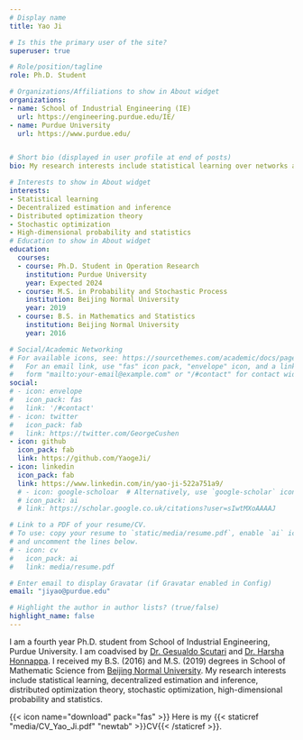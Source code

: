 ```yaml
---
# Display name
title: Yao Ji

# Is this the primary user of the site?
superuser: true

# Role/position/tagline
role: Ph.D. Student

# Organizations/Affiliations to show in About widget
organizations:
- name: School of Industrial Engineering (IE)
  url: https://engineering.purdue.edu/IE/
- name: Purdue University
  url: https://www.purdue.edu/


# Short bio (displayed in user profile at end of posts)
bio: My research interests include statistical learning over networks and distributed optimization theory.

# Interests to show in About widget
interests:
- Statistical learning
- Decentralized estimation and inference
- Distributed optimization theory
- Stochastic optimization
- High-dimensional probability and statistics
# Education to show in About widget
education:
  courses:
  - course: Ph.D. Student in Operation Research
    institution: Purdue University
    year: Expected 2024
  - course: M.S. in Probability and Stochastic Process 
    institution: Beijing Normal University
    year: 2019
  - course: B.S. in Mathematics and Statistics
    institution: Beijing Normal University
    year: 2016

# Social/Academic Networking
# For available icons, see: https://sourcethemes.com/academic/docs/page-builder/#icons
#   For an email link, use "fas" icon pack, "envelope" icon, and a link in the
#   form "mailto:your-email@example.com" or "/#contact" for contact widget.
social:
# - icon: envelope
#   icon_pack: fas
#   link: '/#contact'
# - icon: twitter
#   icon_pack: fab
#   link: https://twitter.com/GeorgeCushen
- icon: github
  icon_pack: fab
  link: https://github.com/YaogeJi/
- icon: linkedin
  icon_pack: fab
  link: https://www.linkedin.com/in/yao-ji-522a751a9/
  # - icon: google-scholoar  # Alternatively, use `google-scholar` icon from `ai` icon pack
  # icon_pack: ai
  # link: https://scholar.google.co.uk/citations?user=sIwtMXoAAAAJ

# Link to a PDF of your resume/CV.
# To use: copy your resume to `static/media/resume.pdf`, enable `ai` icons in `params.toml`, 
# and uncomment the lines below.
# - icon: cv
#   icon_pack: ai
#   link: media/resume.pdf

# Enter email to display Gravatar (if Gravatar enabled in Config)
email: "jiyao@purdue.edu"

# Highlight the author in author lists? (true/false)
highlight_name: false
---
```


I am a fourth year Ph.D. student from School of Industrial Engineering, Purdue University. I am coadvised by <a href="https://engineering.purdue.edu/~gscutari/">Dr. Gesualdo Scutari</a> and <a href="https://engineering.purdue.edu/SSL/">Dr. Harsha Honnappa</a>. I received my B.S. (2016) and M.S. (2019) degrees in School of Mathematic Science from <a href="https://english.bnu.edu.cn/">Beijing Normal University</a>. My research interests include statistical learning, decentralized estimation and inference, distributed optimization theory, stochastic optimization, high-dimensional probability and statistics.

{{< icon name="download" pack="fas" >}} Here is my {{< staticref "media/CV_Yao_Ji.pdf" "newtab" >}}CV{{< /staticref >}}.
